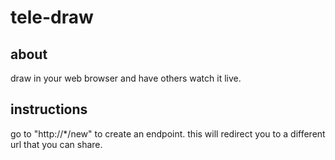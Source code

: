# tele-draw
## about

draw in your web browser and have others watch it live.

## instructions

go to "http://*/new" to create an endpoint.
this will redirect you to a different url that you can share.
